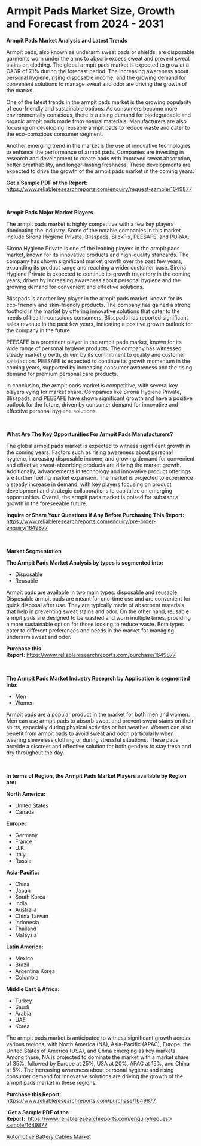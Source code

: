 <p><h1>Armpit Pads Market Size, Growth and Forecast from 2024 - 2031</h1></p><p><strong>Armpit Pads Market Analysis and Latest Trends</strong></p>
<p><p>Armpit pads, also known as underarm sweat pads or shields, are disposable garments worn under the arms to absorb excess sweat and prevent sweat stains on clothing. The global armpit pads market is expected to grow at a CAGR of 7.1% during the forecast period. The increasing awareness about personal hygiene, rising disposable income, and the growing demand for convenient solutions to manage sweat and odor are driving the growth of the market.</p><p>One of the latest trends in the armpit pads market is the growing popularity of eco-friendly and sustainable options. As consumers become more environmentally conscious, there is a rising demand for biodegradable and organic armpit pads made from natural materials. Manufacturers are also focusing on developing reusable armpit pads to reduce waste and cater to the eco-conscious consumer segment.</p><p>Another emerging trend in the market is the use of innovative technologies to enhance the performance of armpit pads. Companies are investing in research and development to create pads with improved sweat absorption, better breathability, and longer-lasting freshness. These developments are expected to drive the growth of the armpit pads market in the coming years.</p></p>
<p><strong>Get a Sample PDF of the Report:&nbsp;</strong> <a href="https://www.reliableresearchreports.com/enquiry/request-sample/1649877">https://www.reliableresearchreports.com/enquiry/request-sample/1649877</a></p>
<p>&nbsp;</p>
<p><strong>Armpit Pads Major Market Players</strong></p>
<p><p>The armpit pads market is highly competitive with a few key players dominating the industry. Some of the notable companies in this market include Sirona Hygiene Private, Blisspads, SlickFix, PEESAFE, and PURAX.</p><p>Sirona Hygiene Private is one of the leading players in the armpit pads market, known for its innovative products and high-quality standards. The company has shown significant market growth over the past few years, expanding its product range and reaching a wider customer base. Sirona Hygiene Private is expected to continue its growth trajectory in the coming years, driven by increasing awareness about personal hygiene and the growing demand for convenient and effective solutions.</p><p>Blisspads is another key player in the armpit pads market, known for its eco-friendly and skin-friendly products. The company has gained a strong foothold in the market by offering innovative solutions that cater to the needs of health-conscious consumers. Blisspads has reported significant sales revenue in the past few years, indicating a positive growth outlook for the company in the future.</p><p>PEESAFE is a prominent player in the armpit pads market, known for its wide range of personal hygiene products. The company has witnessed steady market growth, driven by its commitment to quality and customer satisfaction. PEESAFE is expected to continue its growth momentum in the coming years, supported by increasing consumer awareness and the rising demand for premium personal care products.</p><p>In conclusion, the armpit pads market is competitive, with several key players vying for market share. Companies like Sirona Hygiene Private, Blisspads, and PEESAFE have shown significant growth and have a positive outlook for the future, driven by consumer demand for innovative and effective personal hygiene solutions.</p></p>
<p>&nbsp;</p>
<p><strong>What Are The Key Opportunities For Armpit Pads Manufacturers?</strong></p>
<p><p>The global armpit pads market is expected to witness significant growth in the coming years. Factors such as rising awareness about personal hygiene, increasing disposable income, and growing demand for convenient and effective sweat-absorbing products are driving the market growth. Additionally, advancements in technology and innovative product offerings are further fueling market expansion. The market is projected to experience a steady increase in demand, with key players focusing on product development and strategic collaborations to capitalize on emerging opportunities. Overall, the armpit pads market is poised for substantial growth in the foreseeable future.</p></p>
<p><strong>Inquire or Share Your Questions If Any Before Purchasing This Report:</strong> <a href="https://www.reliableresearchreports.com/enquiry/pre-order-enquiry/1649877">https://www.reliableresearchreports.com/enquiry/pre-order-enquiry/1649877</a></p>
<p>&nbsp;</p>
<p><strong>Market Segmentation</strong></p>
<p><strong>The Armpit Pads Market Analysis by types is segmented into:</strong></p>
<p><ul><li>Disposable</li><li>Reusable</li></ul></p>
<p><p>Armpit pads are available in two main types: disposable and reusable. Disposable armpit pads are meant for one-time use and are convenient for quick disposal after use. They are typically made of absorbent materials that help in preventing sweat stains and odor. On the other hand, reusable armpit pads are designed to be washed and worn multiple times, providing a more sustainable option for those looking to reduce waste. Both types cater to different preferences and needs in the market for managing underarm sweat and odor.</p></p>
<p><strong>Purchase this Report:&nbsp;</strong><a href="https://www.reliableresearchreports.com/purchase/1649877">https://www.reliableresearchreports.com/purchase/1649877</a></p>
<p>&nbsp;</p>
<p><strong>The Armpit Pads Market Industry Research by Application is segmented into:</strong></p>
<p><ul><li>Men</li><li>Women</li></ul></p>
<p><p>Armpit pads are a popular product in the market for both men and women. Men can use armpit pads to absorb sweat and prevent sweat stains on their shirts, especially during physical activities or hot weather. Women can also benefit from armpit pads to avoid sweat and odor, particularly when wearing sleeveless clothing or during stressful situations. These pads provide a discreet and effective solution for both genders to stay fresh and dry throughout the day.</p></p>
<p>&nbsp;</p>
<p><strong>In terms of Region, the Armpit Pads Market Players available by Region are:</strong></p>
<p>
    <p> <strong> North America: </strong>
        <ul>
            <li>United States</li>
            <li>Canada</li>
        </ul>
        </p> 
    <p> <strong> Europe: </strong>
        <ul>
            <li>Germany</li>
            <li>France</li>
            <li>U.K.</li>
            <li>Italy</li>
            <li>Russia</li>
        </ul>
        </p> 
    <p> <strong> Asia-Pacific: </strong>
        <ul>
            <li>China</li>
            <li>Japan</li>
            <li>South Korea</li>
            <li>India</li>
            <li>Australia</li>
            <li>China Taiwan</li>
            <li>Indonesia</li>
            <li>Thailand</li>
            <li>Malaysia</li>
        </ul>
        </p> 
    <p> <strong> Latin America: </strong>
        <ul>
            <li>Mexico</li>
            <li>Brazil</li>
            <li>Argentina Korea</li>
            <li>Colombia</li>
        </ul>
        </p> 
    <p> <strong> Middle East & Africa: </strong>
        <ul>
            <li>Turkey</li>
            <li>Saudi</li>
            <li>Arabia</li>
            <li>UAE</li>
            <li>Korea</li>
        </ul>
    </p>
    </p>
<p><p>The armpit pads market is anticipated to witness significant growth across various regions, with North America (NA), Asia-Pacific (APAC), Europe, the United States of America (USA), and China emerging as key markets. Among these, NA is projected to dominate the market with a market share of 35%, followed by Europe at 25%, USA at 20%, APAC at 15%, and China at 5%. The increasing awareness about personal hygiene and rising consumer demand for innovative solutions are driving the growth of the armpit pads market in these regions.</p></p>
<p><strong>Purchase this Report: </strong><a href="https://www.reliableresearchreports.com/purchase/1649877">https://www.reliableresearchreports.com/purchase/1649877</a></p>
<p>&nbsp;<strong>Get a Sample PDF of the Report:&nbsp;&nbsp;</strong><a href="https://www.reliableresearchreports.com/enquiry/request-sample/1649877">https://www.reliableresearchreports.com/enquiry/request-sample/1649877</a></p>
<p><strong></strong></p>
<p><p><a href="https://cedar-agate-3da.notion.site/Automotive-Battery-Cables-Market-Size-Global-Industry-Overview-Market-Segmentation-and-Forecast-2-5b669446bb684a9397be1312947c0e56">Automotive Battery Cables Market</a></p></p>
